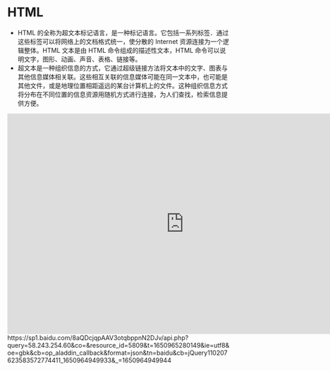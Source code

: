 <!--
 * @Author: WangJiaFeng
 * @Date: 2022-02-16 13:50:07
 * @LastEditTime: 2022-02-16 17:19:11
 * @Description: file content
 * @FilePath: \Blog\docs\static\HTML5\README.md
-->

# HTML

- HTML 的全称为超文本标记语言，是一种标记语言。它包括一系列标签．通过这些标签可以将网络上的文档格式统一，使分散的 Internet 资源连接为一个逻辑整体。HTML 文本是由 HTML 命令组成的描述性文本，HTML 命令可以说明文字，图形、动画、声音、表格、链接等。
- 超文本是一种组织信息的方式，它通过超级链接方法将文本中的文字、图表与其他信息媒体相关联。这些相互关联的信息媒体可能在同一文本中，也可能是其他文件，或是地理位置相距遥远的某台计算机上的文件。这种组织信息方式将分布在不同位置的信息资源用随机方式进行连接，为人们查找，检索信息提供方便。
<iframe src="https://baike.baidu.com/item/HTML/97049?fr=aladdin" width="800" height="500" frameborder="0"></iframe>
https://sp1.baidu.com/8aQDcjqpAAV3otqbppnN2DJv/api.php?query=58.243.254.60&co=&resource_id=5809&t=1650965280149&ie=utf8&oe=gbk&cb=op_aladdin_callback&format=json&tn=baidu&cb=jQuery110207623583572774411_1650964949933&_=1650964949944
